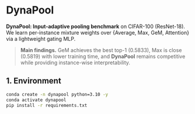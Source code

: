 # DynaPool

**DynaPool: Input-adaptive pooling benchmark** on CIFAR-100 (ResNet-18).  
We learn per-instance mixture weights over {Average, Max, GeM, Attention} via a lightweight gating MLP.

> **Main findings.** GeM achieves the best top-1 (0.5833), Max is close (0.5819) with lower training time, and **DynaPool** remains competitive while providing instance-wise interpretability.

## 1. Environment
```bash
conda create -n dynapool python=3.10 -y
conda activate dynapool
pip install -r requirements.txt
